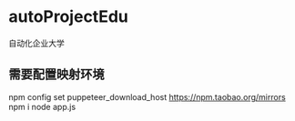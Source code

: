 # autoProjectEdu
自动化企业大学
## 需要配置映射环境
npm config set puppeteer_download_host https://npm.taobao.org/mirrors
npm i
node app.js